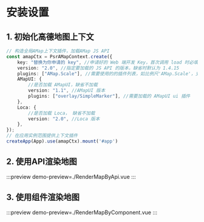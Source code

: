 # 安装设置

## 1. 初始化高德地图上下文

```ts
// 构造全局AMap上下文插件，加载AMap JS API
const amapCtx = PsrAMapContext.create({
    key: "替换为你申请的 key", //申请好的 Web 端开发 Key，首次调用 load 时必填
    version: "2.0", //指定要加载的 JS API 的版本，缺省时默认为 1.4.15
    plugins: ["AMap.Scale"], //需要使用的的插件列表，如比例尺'AMap.Scale'，支持添加多个如：['AMap.Scale','...','...']
    AMapUI: {
        //是否加载 AMapUI，缺省不加载
        version: "1.1", //AMapUI 版本
        plugins: ["overlay/SimpleMarker"], //需要加载的 AMapUI ui 插件
    },
    Loca: {
        //是否加载 Loca， 缺省不加载
        version: "2.0", //Loca 版本
    },
});
// 在应用实例范围提供上下文插件
createApp(App).use(amapCtx).mount('#app')
```

## 2. 使用API渲染地图

:::preview
demo-preview=./RenderMapByApi.vue
:::

## 3. 使用组件渲染地图

:::preview
demo-preview=./RenderMapByComponent.vue
:::